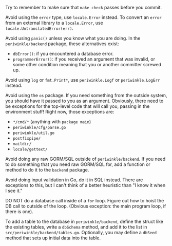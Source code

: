 Try to remember to make sure that `make check` passes before you
commit.

Avoid using the `error` type, use `locale.Error` instead.  To convert
an `error` from an external library to a `locale.Error`, use
`locale.UntranslatedError(err)`.

Avoid using `panic()` unless you know what you are doing.  In the
`periwinkle/backend` package, these alternatives exist:

 * `dbError()`: if you encountered a database error.
 * `programmerError()`: if you received an argument that was invalid,
   or some other condition meaning that you or another committer
   screwed up.

Avoid using `log` or `fmt.Print*`, use `periwinkle.Logf` or
`periwinkle.LogErr` instead.

Avoid using the `os` package.  If you need something from the outside
system, you should have it passed to you as an argument.  Obviously,
there need to be exceptions for the top-level code that will call you,
passing in the environment stuff!  Right now, those exceptions are:
 - `*/cmd/*` (anything with `package main`)
 - `periwinkle/cfg/parse.go`
 - `periwinkle/util.go`
 - `postfixpipe/`
 - `maildir/`
 - `locale/gettext/`

Avoid doing any raw GORM/SQL outside of `periwinkle/backend`.  If you
need to do something that you need raw GORM/SQL for, add a function or
method to do it to the `backend` package.

Avoid doing input validation in Go, do it in SQL instead.  There are
exceptions to this, but I can't think of a better heuristic than "I
know it when I see it."

DO NOT do a database call inside of a `for` loop.  Figure out how to
hoist the DB call to outside of the loop.  (Obvious exception: the
main program loop, if there is one).

To add a table to the database in `periwinkle/backend`, define the
struct like the existing tables, write a `dbSchema` method, and add it
to the list in `src/periwinkle/backend/tables.go`.  Optionally, you
may define a `dbSeed` method that sets up initial data into the table.
